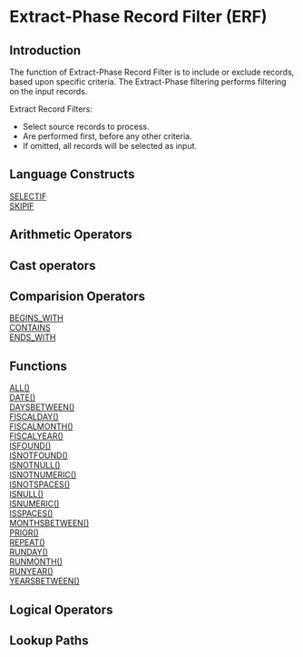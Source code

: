 # Extract-Phase Record Filter (ERF)

## Introduction

The function of Extract-Phase Record Filter is to include or exclude records, based upon specific criteria. The Extract-Phase filtering performs filtering on the input records.

Extract Record Filters:

-  Select source records to process.
-  Are performed first, before any other criteria.
-  If omitted, all records will be selected as input.

## Language Constructs

[SELECTIF](./LogicText/SELECTIFStatementERF.md)  
[SKIPIF](./LogicText/SKIPIFStatementERF.md)  

## Arithmetic Operators

## Cast operators

## Comparision Operators

[BEGINS_WITH](./LogicText/BEGINS-WITH-Comparison.md)  
[CONTAINS](./LogicText/CONTAINS-Comparison.md)  
[ENDS_WITH](./LogicText/ENDS-WITH-Comparison.md)  

## Functions

[ALL()](./LogicText/Function-All.md)  
[DATE()](./LogicText/Function-DATE.md)  
[DAYSBETWEEN()](./LogicText/Function-DAYSBETWEEN.md)  
[FISCALDAY()](./LogicText/Function-FISCALDAY.md)  
[FISCALMONTH()](./LogicText/Function-FISCALMONTH.md)  
[FISCALYEAR()](./LogicText/Function-FISCALYEAR.md)  
[ISFOUND()](./LogicText/Function-ISFOUND.md)  
[ISNOTFOUND()](./LogicText/Function-ISNOTFOUND.md)  
[ISNOTNULL()](./LogicText/Function-ISNOTNULL.md)  
[ISNOTNUMERIC()](./LogicText/Function-ISNOTNUMERIC.md)  
[ISNOTSPACES()](./LogicText/Function-ISNOTSPACES.md)  
[ISNULL()](./LogicText/Function-ISNULL.md)  
[ISNUMERIC()](./LogicText/Function-ISNUMERIC.md)  
[ISSPACES()](./LogicText/Function-ISSPACES.md)  
[MONTHSBETWEEN()](./LogicText/Function-MONTHSBETWEEN.md)  
[PRIOR()](./LogicText/Function-PRIOR.md)  
[REPEAT()](./LogicText/Function-REPEAT.md)  
[RUNDAY()](./LogicText/Function-RUNDAY.md)  
[RUNMONTH()](./LogicText/Function-RUNMONTH.md)  
[RUNYEAR()](./LogicText/Function-RUNYEAR.md)  
[YEARSBETWEEN()](./LogicText/Function-YEARSBETWEEN.md)  


## Logical Operators

## Lookup Paths
